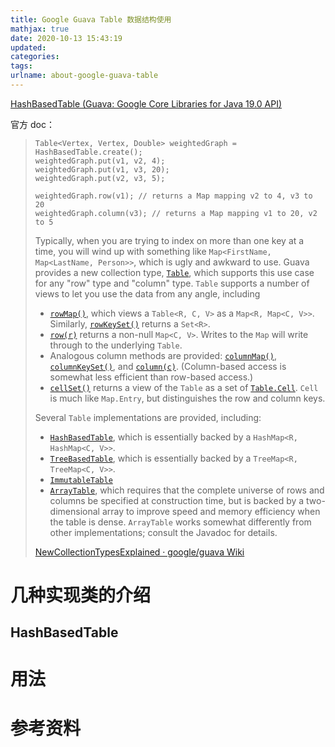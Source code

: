 ```yaml
---
title: Google Guava Table 数据结构使用
mathjax: true
date: 2020-10-13 15:43:19
updated:
categories:
tags:
urlname: about-google-guava-table
---
```




<!-- more -->

[HashBasedTable (Guava: Google Core Libraries for Java 19.0 API)](https://guava.dev/releases/19.0/api/docs/com/google/common/collect/HashBasedTable.html)

官方 doc：

> ```
> Table<Vertex, Vertex, Double> weightedGraph = HashBasedTable.create();
> weightedGraph.put(v1, v2, 4);
> weightedGraph.put(v1, v3, 20);
> weightedGraph.put(v2, v3, 5);
> 
> weightedGraph.row(v1); // returns a Map mapping v2 to 4, v3 to 20
> weightedGraph.column(v3); // returns a Map mapping v1 to 20, v2 to 5
> ```
>
> Typically, when you are trying to index on more than one key at a time, you will wind up with something like `Map<FirstName, Map<LastName, Person>>`, which is ugly and awkward to use. Guava provides a new collection type, [`Table`](https://guava.dev/releases/snapshot/api/docs/com/google/common/collect/Table.html), which supports this use case for any "row" type and "column" type. `Table` supports a number of views to let you use the data from any angle, including
>
> - [`rowMap()`](https://guava.dev/releases/snapshot/api/docs/com/google/common/collect/Table.html#rowMap--), which views a `Table<R, C, V>` as a `Map<R, Map<C, V>>`. Similarly, [`rowKeySet()`](https://guava.dev/releases/snapshot/api/docs/com/google/common/collect/Table.html#rowKeySet--) returns a `Set<R>`.
> - [`row(r)`](https://guava.dev/releases/snapshot/api/docs/com/google/common/collect/Table.html#row-R-) returns a non-null `Map<C, V>`. Writes to the `Map` will write through to the underlying `Table`.
> - Analogous column methods are provided: [`columnMap()`](https://guava.dev/releases/snapshot/api/docs/com/google/common/collect/Table.html#columnMap--), [`columnKeySet()`](https://guava.dev/releases/snapshot/api/docs/com/google/common/collect/Table.html#columnKeySet--), and [`column(c)`](https://guava.dev/releases/snapshot/api/docs/com/google/common/collect/Table.html#column-C-). (Column-based access is somewhat less efficient than row-based access.)
> - [`cellSet()`](https://guava.dev/releases/snapshot/api/docs/com/google/common/collect/Table.html#cellSet--) returns a view of the `Table` as a set of [`Table.Cell`](https://guava.dev/releases/snapshot/api/docs/com/google/common/collect/Table.Cell.html). `Cell` is much like `Map.Entry`, but distinguishes the row and column keys.
>
> Several `Table` implementations are provided, including:
>
> - [`HashBasedTable`](https://guava.dev/releases/snapshot/api/docs/com/google/common/collect/HashBasedTable.html), which is essentially backed by a `HashMap<R, HashMap<C, V>>`.
> - [`TreeBasedTable`](https://guava.dev/releases/snapshot/api/docs/com/google/common/collect/TreeBasedTable.html), which is essentially backed by a `TreeMap<R, TreeMap<C, V>>`.
> - [`ImmutableTable`](https://guava.dev/releases/snapshot/api/docs/com/google/common/collect/ImmutableTable.html)
> - [`ArrayTable`](https://guava.dev/releases/snapshot/api/docs/com/google/common/collect/ArrayTable.html), which requires that the complete universe of rows and columns be specified at construction time, but is backed by a two-dimensional array to improve speed and memory efficiency when the table is dense. `ArrayTable` works somewhat differently from other implementations; consult the Javadoc for details.
>
> [NewCollectionTypesExplained · google/guava Wiki](https://github.com/google/guava/wiki/NewCollectionTypesExplained#table)



# 几种实现类的介绍

## HashBasedTable





# 用法







# 参考资料


